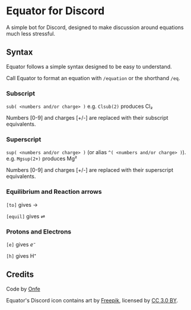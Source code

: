 # Equator for Discord
A simple bot for Discord, designed to make discussion around equations much less stressful.

## Syntax
Equator follows a simple syntax designed to be easy to understand.

Call Equator to format an equation with `/equation` or the shorthand `/eq`.

### Subscript
`sub( <numbers and/or charge> )`
e.g. `Clsub(2)` produces Cl₂

Numbers [0-9] and charges [+/-] are replaced with their subscript equivalents.

### Superscript
`sup( <numbers and/or charge> )` (or alias `^( <numbers and/or charge> )`).
e.g. `Mgsup(2+)` produces Mg²

Numbers [0-9] and charges [+/-] are replaced with their superscript equivalents.

### Equilibrium and Reaction arrows
`[to]` gives →

`[equil]` gives ⇌

### Protons and Electrons

`[e]` gives *e⁻*

`[h]` gives H⁺

## Credits
Code by [Onfe](https://www.onfe.co.uk)

Equator's Discord icon contains art by [Freepik](http://www.freepik.com), licensed by [CC 3.0 BY](https://creativecommons.org/licenses/by/3.0/).
